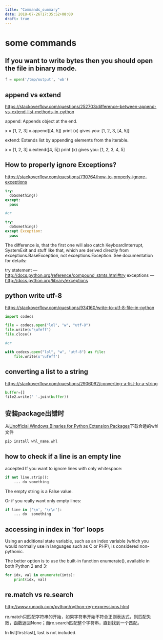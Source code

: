```yaml
---
title: "Commands_summary"
date: 2018-07-26T17:35:52+08:00
draft: true
---
```


# some commands

## If you want to write bytes then you should open the file in binary mode.

```python
f = open('/tmp/output', 'wb')
```

## append vs extend
<https://stackoverflow.com/questions/252703/difference-between-append-vs-extend-list-methods-in-python>

append: Appends object at the end.

x = [1, 2, 3]
x.append([4, 5])
print (x)
gives you: [1, 2, 3, [4, 5]]

extend: Extends list by appending elements from the iterable.

x = [1, 2, 3]
x.extend([4, 5])
print (x)
gives you: [1, 2, 3, 4, 5]

## How to properly ignore Exceptions?
<https://stackoverflow.com/questions/730764/how-to-properly-ignore-exceptions>

```python
try:
  doSomething()
except:
  pass

#or

try:
  doSomething()
except Exception:
  pass
```

The difference is, that the first one will also catch KeyboardInterrupt, SystemExit and stuff like that, which are derived directly from exceptions.BaseException, not exceptions.Exception.
See documentation for details:

try statement — http://docs.python.org/reference/compound_stmts.html#try
exceptions — http://docs.python.org/library/exceptions

## python write utf-8

<https://stackoverflow.com/questions/934160/write-to-utf-8-file-in-python>

```python
import codecs

file = codecs.open("lol", "w", "utf-8")
file.write(u'\ufeff')
file.close()

#or

with codecs.open("lol", "w", "utf-8") as file:
    file.write(u'\ufeff')
```

## converting a list to a string

<https://stackoverflow.com/questions/2906092/converting-a-list-to-a-string>

```python
buffer=[]
file2.write(' '.join(buffer))
```

## 安装package出错时

从[Unofficial Windows Binaries for Python Extension Packages](https://www.lfd.uci.edu/~gohlke/pythonlibs/)下载合适的whl文件

```sh
pip install whl_name.whl
```

## how to check if a line is an empty line

accepted
If you want to ignore lines with only whitespace:

```python
if not line.strip():
    ... do something
```

The empty string is a False value.

Or if you really want only empty lines:

```python
if line in ['\n', '\r\n']:
    ... do  something
```

## accessing in index in 'for' loops

Using an additional state variable, such as an index variable (which you would normally use in languages such as C or PHP), is considered non-pythonic.

The better option is to use the built-in function enumerate(), available in both Python 2 and 3:

```python
for idx, val in enumerate(ints):
    print(idx, val)
```

## re.match vs re.search

<http://www.runoob.com/python/python-reg-expressions.html>

re.match只匹配字符串的开始，如果字符串开始不符合正则表达式，则匹配失败，函数返回None；而re.search匹配整个字符串，直到找到一个匹配。

In list[first:last], last is not included.
